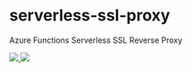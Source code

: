 # serverless-ssl-proxy
Azure Functions Serverless SSL Reverse Proxy

<a href="https://portal.azure.com/?WT.mc_id=academic-0000-beverst#create/Microsoft.Template/uri/https%3A%2F%2Fraw.githubusercontent.com%2Fberndverst%2Fserverless-ssl-proxy%2Fmaster%2Fazuredeploy.json" target="_blank">
    <img src="http://azuredeploy.net/deploybutton.png"/>
</a>
<a href="http://armviz.io/#/?load=https%3A%2F%2Fraw.githubusercontent.com%2Fberndverst%2Fserverless-ssl-proxy%2Fmaster%2Fazuredeploy.json" target="_blank">
    <img src="http://armviz.io/visualizebutton.png"/>
</a>
